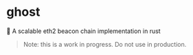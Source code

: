 # ghost
👻 A scalable eth2 beacon chain implementation in rust

> Note: this is a work in progress. Do not use in production.
